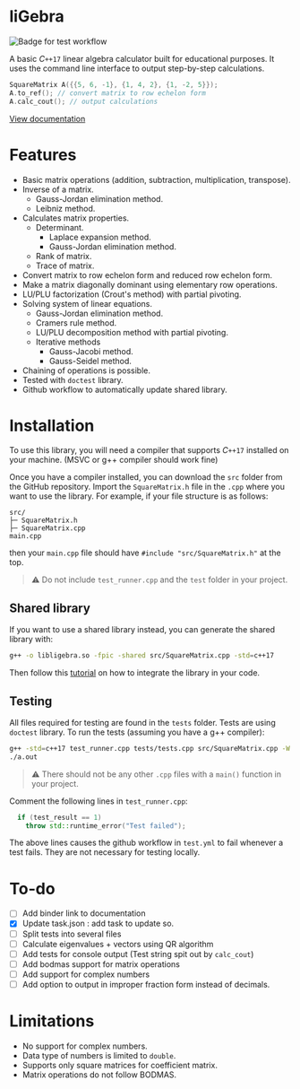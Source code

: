 ﻿# liGebra
![Badge for test workflow](https://github.com/creme332/liGebra/actions/workflows/test.yml/badge.svg)

A basic $C\texttt{++17}$ linear algebra calculator built for educational purposes. It uses the command line interface to output step-by-step calculations.
```cpp
SquareMatrix A({{5, 6, -1}, {1, 4, 2}, {1, -2, 5}});
A.to_ref(); // convert matrix to row echelon form
A.calc_cout(); // output calculations
```

[View documentation](documentation.ipynb)

# Features
- Basic matrix operations (addition, subtraction, multiplication, transpose).
- Inverse of a matrix.
	- Gauss-Jordan elimination method.
	- Leibniz method.
- Calculates matrix properties.
	- Determinant.
		- Laplace expansion method.
		- Gauss-Jordan elimination method.
	- Rank of matrix.
	- Trace of matrix.
- Convert matrix to row echelon form and reduced row echelon form.
- Make a matrix diagonally dominant using elementary row operations.
- LU/PLU factorization (Crout's method) with partial pivoting.
- Solving system of linear equations.
	- Gauss-Jordan elimination method.
	- Cramers rule method.
	- LU/PLU decomposition method with partial pivoting.
	- Iterative methods
		- Gauss-Jacobi method.
		- Gauss-Seidel method.
- Chaining of operations is possible.
- Tested with `doctest` library. 
- Github workflow to automatically update shared library.

# Installation
To use this library, you will need a compiler that supports $C\texttt{++17}$ installed on your machine. (MSVC or g++ compiler should work fine) 

Once you have a compiler installed, you can download the `src` folder from the GitHub repository. Import the `SquareMatrix.h` file in the `.cpp` where you want to use the library. For example, if your file structure is as follows:
```
src/
├─ SquareMatrix.h
├─ SquareMatrix.cpp
main.cpp
```
then your `main.cpp` file should have `#include "src/SquareMatrix.h"` at the top.

> ⚠ Do not include `test_runner.cpp` and the `test` folder in your project. 

## Shared library
If you want to use a shared library instead, you can generate the shared library with:
```bash
g++ -o libligebra.so -fpic -shared src/SquareMatrix.cpp -std=c++17
```
Then follow this [tutorial](https://betterprogramming.pub/how-to-build-a-linux-shared-library-f5b574b0c08e) on how to integrate the library in your code.

## Testing
All files required for testing are found in the `tests` folder. Tests are using `doctest` library.
To run the tests (assuming you have a g++ compiler):
```bash
g++ -std=c++17 test_runner.cpp tests/tests.cpp src/SquareMatrix.cpp -W
./a.out
```
> ⚠ There should not be any other `.cpp` files with a `main()` function in your project. 

Comment the following lines in `test_runner.cpp`:
```cpp
  if (test_result == 1)
    throw std::runtime_error("Test failed");
```
The above lines causes the github workflow in `test.yml` to fail whenever a test fails. They are not necessary for testing locally.
# To-do
- [ ] Add binder link to documentation
- [x] Update task.json : add task to update so.
- [ ] Split tests into several files
- [ ] Calculate eigenvalues + vectors using QR algorithm
- [ ] Add tests for console output (Test string spit out by `calc_cout`)
- [ ] Add bodmas support for matrix operations
- [ ] Add support for complex numbers
- [ ] Add option to output in improper fraction form instead of decimals.

# Limitations
- No support for complex numbers.
- Data type of numbers is limited to `double`.
- Supports only square matrices for coefficient matrix.
- Matrix operations do not follow BODMAS.